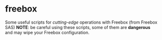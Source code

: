 # freebox
Some useful scripts for *cutting-edge* operations with Freebox (from Freebox SAS)
**NOTE**: be careful using these scripts, some of them are **dangerous** and may wipe your Freebox configuration.

